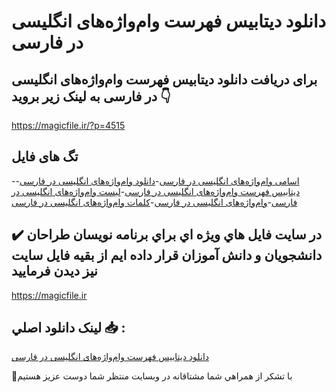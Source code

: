 # دانلود دیتابیس فهرست وام‌واژه‌های انگلیسی در فارسی

## برای دریافت دانلود دیتابیس فهرست وام‌واژه‌های انگلیسی در فارسی به لینک زیر بروید 👇

https://magicfile.ir/?p=4515

## تگ های فایل

-[اسامی وام‌واژه‌های انگلیسی در فارسی](https://magicfile.ir/product/%d8%af%db%8c%d8%aa%d8%a7%d8%a8%db%8c%d8%b3-%d9%81%d9%87%d8%b1%d8%b3%d8%aa-%d9%88%d8%a7%d9%85%d9%88%d8%a7%da%98%d9%87%d9%87%d8%a7%db%8c-%d8%a7%d9%86%da%af%d9%84%db%8c%d8%b3%db%8c-%d8%af%d8%b1-%d9%81%d8%a7%d8%b1%d8%b3%db%8c/)-[دانلود وام‌واژه‌های انگلیسی در فارسی](https://magicfile.ir/product/%d8%af%db%8c%d8%aa%d8%a7%d8%a8%db%8c%d8%b3-%d9%81%d9%87%d8%b1%d8%b3%d8%aa-%d9%88%d8%a7%d9%85%d9%88%d8%a7%da%98%d9%87%d9%87%d8%a7%db%8c-%d8%a7%d9%86%da%af%d9%84%db%8c%d8%b3%db%8c-%d8%af%d8%b1-%d9%81%d8%a7%d8%b1%d8%b3%db%8c/)-[دیتابیس فهرست وام‌واژه‌های انگلیسی در فارسی](https://magicfile.ir/product/%d8%af%db%8c%d8%aa%d8%a7%d8%a8%db%8c%d8%b3-%d9%81%d9%87%d8%b1%d8%b3%d8%aa-%d9%88%d8%a7%d9%85%d9%88%d8%a7%da%98%d9%87%d9%87%d8%a7%db%8c-%d8%a7%d9%86%da%af%d9%84%db%8c%d8%b3%db%8c-%d8%af%d8%b1-%d9%81%d8%a7%d8%b1%d8%b3%db%8c/)-[لیست وام‌واژه‌های انگلیسی در فارسی](https://magicfile.ir/product/%d8%af%db%8c%d8%aa%d8%a7%d8%a8%db%8c%d8%b3-%d9%81%d9%87%d8%b1%d8%b3%d8%aa-%d9%88%d8%a7%d9%85%d9%88%d8%a7%da%98%d9%87%d9%87%d8%a7%db%8c-%d8%a7%d9%86%da%af%d9%84%db%8c%d8%b3%db%8c-%d8%af%d8%b1-%d9%81%d8%a7%d8%b1%d8%b3%db%8c/)-[وام‌واژه‌های انگلیسی در فارسی](https://magicfile.ir/product/%d8%af%db%8c%d8%aa%d8%a7%d8%a8%db%8c%d8%b3-%d9%81%d9%87%d8%b1%d8%b3%d8%aa-%d9%88%d8%a7%d9%85%d9%88%d8%a7%da%98%d9%87%d9%87%d8%a7%db%8c-%d8%a7%d9%86%da%af%d9%84%db%8c%d8%b3%db%8c-%d8%af%d8%b1-%d9%81%d8%a7%d8%b1%d8%b3%db%8c/)-[کلمات وام‌واژه‌های انگلیسی در فارسی](https://magicfile.ir/product/%d8%af%db%8c%d8%aa%d8%a7%d8%a8%db%8c%d8%b3-%d9%81%d9%87%d8%b1%d8%b3%d8%aa-%d9%88%d8%a7%d9%85%d9%88%d8%a7%da%98%d9%87%d9%87%d8%a7%db%8c-%d8%a7%d9%86%da%af%d9%84%db%8c%d8%b3%db%8c-%d8%af%d8%b1-%d9%81%d8%a7%d8%b1%d8%b3%db%8c/)

## ✔️ در سايت فايل هاي ويژه اي براي برنامه نويسان طراحان دانشجويان و دانش آموزان قرار داده ايم از بقيه فايل سايت نيز ديدن فرماييد

https://magicfile.ir


## لينک دانلود اصلي 📥 :

[دانلود دیتابیس فهرست وام‌واژه‌های انگلیسی در فارسی](https://magicfile.ir/product/%d8%af%db%8c%d8%aa%d8%a7%d8%a8%db%8c%d8%b3-%d9%81%d9%87%d8%b1%d8%b3%d8%aa-%d9%88%d8%a7%d9%85%d9%88%d8%a7%da%98%d9%87%d9%87%d8%a7%db%8c-%d8%a7%d9%86%da%af%d9%84%db%8c%d8%b3%db%8c-%d8%af%d8%b1-%d9%81%d8%a7%d8%b1%d8%b3%db%8c/) 


🙏با تشکر از همراهي شما مشتاقانه در وبسایت منتظر شما دوست عزیز هستیم

